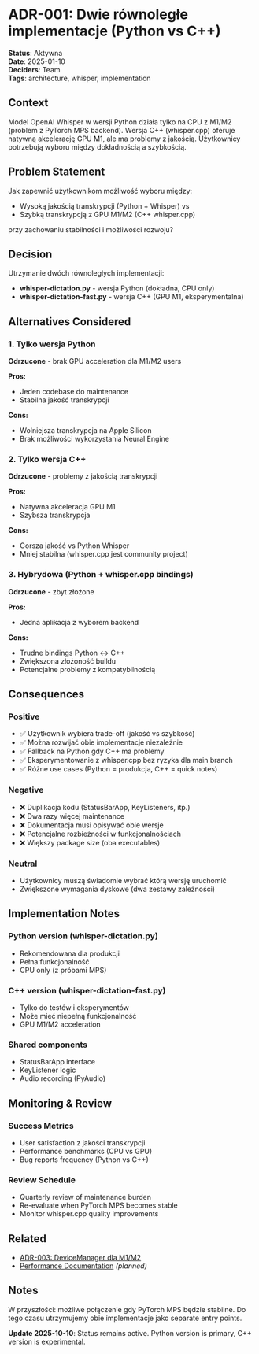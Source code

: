 # ADR-001: Dwie równoległe implementacje (Python vs C++)

**Status**: Aktywna  
**Date**: 2025-01-10  
**Deciders**: Team  
**Tags**: architecture, whisper, implementation

## Context

Model OpenAI Whisper w wersji Python działa tylko na CPU z M1/M2 (problem z PyTorch MPS backend). Wersja C++ (whisper.cpp) oferuje natywną akcelerację GPU M1, ale ma problemy z jakością. Użytkownicy potrzebują wyboru między dokładnością a szybkością.

## Problem Statement

Jak zapewnić użytkownikom możliwość wyboru między:
- Wysoką jakością transkrypcji (Python + Whisper) vs
- Szybką transkrypcją z GPU M1/M2 (C++ whisper.cpp)

przy zachowaniu stabilności i możliwości rozwoju?

## Decision

Utrzymanie dwóch równoległych implementacji:
- **whisper-dictation.py** - wersja Python (dokładna, CPU only)
- **whisper-dictation-fast.py** - wersja C++ (GPU M1, eksperymentalna)

## Alternatives Considered

### 1. Tylko wersja Python
**Odrzucone** - brak GPU acceleration dla M1/M2 users

**Pros:**
- Jeden codebase do maintenance
- Stabilna jakość transkrypcji

**Cons:**
- Wolniejsza transkrypcja na Apple Silicon
- Brak możliwości wykorzystania Neural Engine

### 2. Tylko wersja C++
**Odrzucone** - problemy z jakością transkrypcji

**Pros:**
- Natywna akceleracja GPU M1
- Szybsza transkrypcja

**Cons:**
- Gorsza jakość vs Python Whisper
- Mniej stabilna (whisper.cpp jest community project)

### 3. Hybrydowa (Python + whisper.cpp bindings)
**Odrzucone** - zbyt złożone

**Pros:**
- Jedna aplikacja z wyborem backend

**Cons:**
- Trudne bindings Python ↔ C++
- Zwiększona złożoność buildu
- Potencjalne problemy z kompatybilnością

## Consequences

### Positive

- ✅ Użytkownik wybiera trade-off (jakość vs szybkość)
- ✅ Można rozwijać obie implementacje niezależnie
- ✅ Fallback na Python gdy C++ ma problemy
- ✅ Eksperymentowanie z whisper.cpp bez ryzyka dla main branch
- ✅ Różne use cases (Python = produkcja, C++ = quick notes)

### Negative

- ❌ Duplikacja kodu (StatusBarApp, KeyListeners, itp.)
- ❌ Dwa razy więcej maintenance
- ❌ Dokumentacja musi opisywać obie wersje
- ❌ Potencjalne rozbieżności w funkcjonalnościach
- ❌ Większy package size (oba executables)

### Neutral

- Użytkownicy muszą świadomie wybrać którą wersję uruchomić
- Zwiększone wymagania dyskowe (dwa zestawy zależności)

## Implementation Notes

### Python version (whisper-dictation.py)
- Rekomendowana dla produkcji
- Pełna funkcjonalność
- CPU only (z próbami MPS)

### C++ version (whisper-dictation-fast.py)
- Tylko do testów i eksperymentów
- Może mieć niepełną funkcjonalność
- GPU M1/M2 acceleration

### Shared components
- StatusBarApp interface
- KeyListener logic
- Audio recording (PyAudio)

## Monitoring & Review

### Success Metrics
- User satisfaction z jakości transkrypcji
- Performance benchmarks (CPU vs GPU)
- Bug reports frequency (Python vs C++)

### Review Schedule
- Quarterly review of maintenance burden
- Re-evaluate when PyTorch MPS becomes stable
- Monitor whisper.cpp quality improvements

## Related

- [ADR-003: DeviceManager dla M1/M2](./ADR-003-device-manager.md)
- [Performance Documentation](../PERFORMANCE.md) *(planned)*

## Notes

W przyszłości: możliwe połączenie gdy PyTorch MPS będzie stabilne. Do tego czasu utrzymujemy obie implementacje jako separate entry points.

**Update 2025-10-10**: Status remains active. Python version is primary, C++ version is experimental.